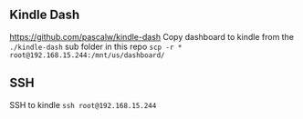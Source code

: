 ## Kindle Dash
https://github.com/pascalw/kindle-dash
Copy dashboard to kindle from the `./kindle-dash` sub folder in this repo `scp -r * root@192.168.15.244:/mnt/us/dashboard/`

## SSH
SSH to kindle `ssh root@192.168.15.244`